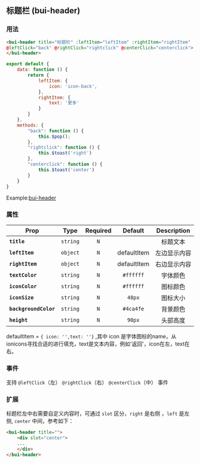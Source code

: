 ## 标题栏 \(bui-header\)

### 用法

```html
<bui-header title="标题栏" :leftItem="leftItem" :rightItem="rightItem" 
@leftClick="back" @rightClick="rightclick" @centerClick="centerclick">
</bui-header>
```

```javascript
export default {
    data: function () {
        return {
            leftItem: {
                icon: 'icon-back',
            },
            rightItem: {
                text: '更多'
            }
        }
    },
    methods: {
        "back": function () {
            this.$pop();
        },
        "rightclick": function () {
            this.$toast('right')
        },
        "centerclick": function () {
            this.$toast('center')
        }
    }
}

```
Example:[bui-header](https://github.com/bingo-oss/bui-weex-sample/blob/master/src/views/example/header-demo.vue)


### 属性

| Prop | Type | Required | Default | Description |
| ---- |:----:|:---:|:-------:| :----------:|
| **`title`** | `string` | `N` |  | 标题文本 |
| **`leftItem`** | `object` | `N` | defaultItem | 左边显示内容|
| **`rightItem`** | `object` | `N` | defaultItem | 右边显示内容|
| **`textColor`** | `string` | `N` | `#ffffff` | 字体颜色 |
| **`iconColor`** | `string` | `N` | `#ffffff` | 图标颜色 |
| **`iconSize`** | `string` | `N` | `48px` | 图标大小|
| **`backgroundColor`** | `string` | `N` | `#4ca4fe` | 背景颜色 |
| **`height`** | `string` | `N` | `90px` | 头部高度 |

defaultItem = `{ icon: '',text: ''}` ,其中 icon 是字体图标的name，从ionicons寻找合适的进行填充，text是文本内容，例如'返回'，icon在左，text在右。

### 事件

支持 `@leftClick`（左） `@rightClick`（右） `@centerClick`（中） 事件


### 扩展

标题栏左中右需要自定义内容时，可通过 `slot` 区分，`right` 是右侧 ，`left` 是左侧, `center` 中间，参考如下：

```html
<bui-header title="">
    <div slot="center">
    ...
    </div>
</bui-header>
```
